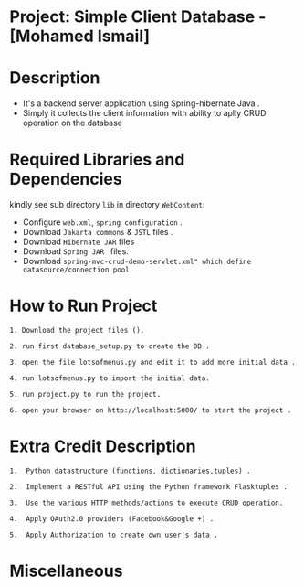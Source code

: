 # Project: Simple Client Database - [Mohamed Ismail]
 
# Description
 
- It's a backend server application using Spring-hibernate Java .
- Simply it collects the client information with ability to aplly CRUD operation on the database
 
 # Required Libraries and Dependencies
 
 kindly see sub directory `lib` in directory `WebContent`:
 
   - Configure `web.xml`, `spring configuration` .
   - Download `Jakarta commons` & `JSTL` files .
   - Download  ` Hibernate JAR ` files
   - Download  `Spring JAR ` files.
   - Download `spring-mvc-crud-demo-servlet.xml" which define datasource/connection pool `
   
 
 # How to Run Project
 
    1. Download the project files ().
    
    2. run first database_setup.py to create the DB .
    
    3. open the file lotsofmenus.py and edit it to add more initial data .
    
    4. run lotsofmenus.py to import the initial data.
    
    5. run project.py to run the project.
    
    6. open your browser on http://localhost:5000/ to start the project .
    
   
 # Extra Credit Description
   
    1.  Python datastructure (functions, dictionaries,tuples) .
    
    2.  Implement a RESTful API using the Python framework Flasktuples .
    
    3.  Use the various HTTP methods/actions to execute CRUD operation.
    
    4.  Apply OAuth2.0 providers (Facebook&Google +) .
    
    5.  Apply Authorization to create own user's data .
 
 
 # Miscellaneous
  		  	
		  
